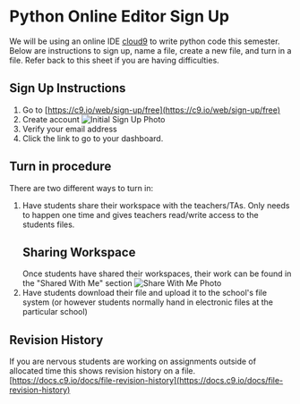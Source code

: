 # Python Online Editor Sign Up
We will be using an online IDE [cloud9](https://c9.io) to write python code this semester.  Below are instructions to sign up, name a file, create a new file, and turn in a file. Refer back to this sheet if you are having difficulties. 

## Sign Up Instructions
1. Go to [https://c9.io/web/sign-up/free](https://c9.io/web/sign-up/free)
2. Create account
![Initial Sign Up Photo]()
3. Verify your email address
4. Click the link to go to your dashboard. 

## Turn in procedure
There are two different ways to turn in: 
1. Have students share their workspace with the teachers/TAs. Only needs to happen one time and gives teachers read/write access to the students files. 
    ## Sharing Workspace
    Once students have shared their workspaces, their work can be found in the "Shared With Me" section
    ![Share With Me Photo]()
2. Have students download their file and upload it to the school's file system (or however students normally hand in electronic files at the particular school)

## Revision History
If you are nervous students are working on assignments outside of allocated time this shows revision history on a file. [https://docs.c9.io/docs/file-revision-history](https://docs.c9.io/docs/file-revision-history)